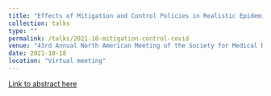 ```yaml
---
title: "Effects of Mitigation and Control Policies in Realistic Epidemic Models Accounting for Household Transmission Dynamics"
collection: talks
type: ""
permalink: /talks/2021-10-mitigation-control-covid
venue: "43rd Annual North American Meeting of the Society for Medical Decision Making"
date: 2021-10-18
location: "Virtual meeting"
---
```


[Link to abstract here](https://smdm.org/meeting/page/oral-abstract-2021-meeting/43rd-annual-north-american-meeting)